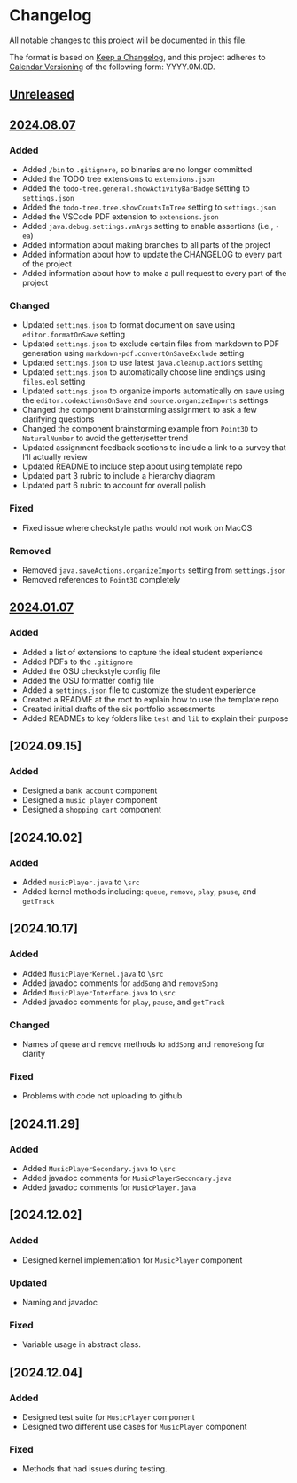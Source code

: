 # Changelog

All notable changes to this project will be documented in this file.

The format is based on [Keep a Changelog](https://keepachangelog.com/en/1.1.0/),
and this project adheres to [Calendar Versioning](https://calver.org/) of
the following form: YYYY.0M.0D.

## [Unreleased]

## [2024.08.07]

### Added

- Added `/bin` to `.gitignore`, so binaries are no longer committed
- Added the TODO tree extensions to `extensions.json`
- Added the `todo-tree.general.showActivityBarBadge` setting to `settings.json`
- Added the `todo-tree.tree.showCountsInTree` setting to `settings.json`
- Added the VSCode PDF extension to `extensions.json`
- Added `java.debug.settings.vmArgs` setting to enable assertions (i.e., `-ea`)
- Added information about making branches to all parts of the project
- Added information about how to update the CHANGELOG to every part of the
  project
- Added information about how to make a pull request to every part of the
  project

### Changed

- Updated `settings.json` to format document on save using `editor.formatOnSave`
  setting
- Updated `settings.json` to exclude certain files from markdown to PDF
  generation using `markdown-pdf.convertOnSaveExclude` setting
- Updated `settings.json` to use latest `java.cleanup.actions` setting
- Updated `settings.json` to automatically choose line endings using `files.eol`
  setting
- Updated `settings.json` to organize imports automatically on save using the
  `editor.codeActionsOnSave` and `source.organizeImports` settings
- Changed the component brainstorming assignment to ask a few clarifying
  questions
- Changed the component brainstorming example from `Point3D` to `NaturalNumber`
  to avoid the getter/setter trend
- Updated assignment feedback sections to include a link to a survey that
  I'll actually review
- Updated README to include step about using template repo
- Updated part 3 rubric to include a hierarchy diagram
- Updated part 6 rubric to account for overall polish

### Fixed

- Fixed issue where checkstyle paths would not work on MacOS

### Removed

- Removed `java.saveActions.organizeImports` setting from `settings.json`
- Removed references to `Point3D` completely

## [2024.01.07]

### Added

- Added a list of extensions to capture the ideal student experience
- Added PDFs to the `.gitignore`
- Added the OSU checkstyle config file
- Added the OSU formatter config file
- Added a `settings.json` file to customize the student experience
- Created a README at the root to explain how to use the template repo
- Created initial drafts of the six portfolio assessments
- Added READMEs to key folders like `test` and `lib` to explain their purpose

## [2024.09.15]

### Added

- Designed a `bank account` component
- Designed a `music player` component
- Designed a `shopping cart` component

## [2024.10.02]

### Added

- Added `musicPlayer.java` to `\src`
- Added kernel methods including: `queue`, `remove`, `play`, `pause`, and `getTrack`

## [2024.10.17]

### Added

- Added `MusicPlayerKernel.java` to `\src`
- Added javadoc comments for `addSong` and `removeSong`
- Added `MusicPlayerInterface.java` to `\src`
- Added javadoc comments for `play`, `pause`, and `getTrack`

### Changed

- Names of `queue` and `remove` methods to `addSong` and `removeSong` for clarity

### Fixed

- Problems with code not uploading to github

## [2024.11.29]

### Added

- Added `MusicPlayerSecondary.java` to `\src`
- Added javadoc comments for `MusicPlayerSecondary.java`
- Added javadoc comments for `MusicPlayer.java`

## [2024.12.02]


### Added

- Designed kernel implementation for `MusicPlayer` component

### Updated

- Naming and javadoc

### Fixed
- Variable usage in abstract class.

## [2024.12.04]

### Added

- Designed test suite for `MusicPlayer` component
- Designed two different use cases for `MusicPlayer` component

### Fixed

- Methods that had issues during testing.


[unreleased]: https://github.com/jrg94/portfolio-project/compare/v2024.08.07...HEAD
[2024.08.07]: https://github.com/jrg94/portfolio-project/compare/v2024.01.07...v2024.08.07
[2024.01.07]: https://github.com/jrg94/portfolio-project/releases/tag/v2024.01.07

